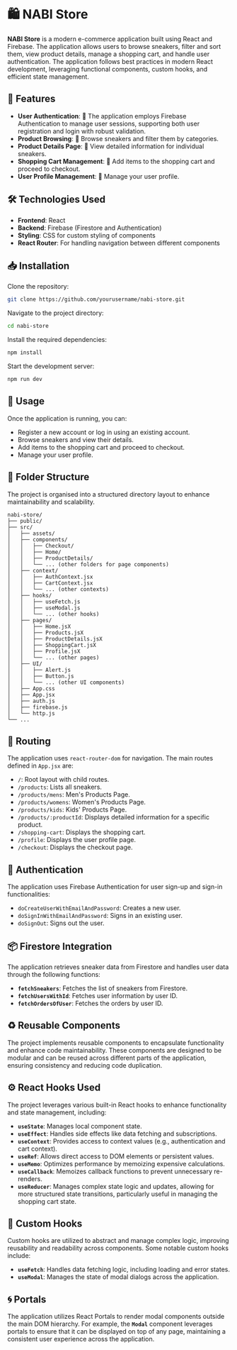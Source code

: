 # 🛍️ NABI Store
**NABI Store** is a modern e-commerce application built using React and Firebase. The application allows users to browse sneakers, filter and sort them, view product details, manage a shopping cart, and handle user authentication.
The application follows best practices in modern React development, leveraging functional components, custom hooks, and efficient state management.
## 🌟 Features
- **User Authentication**: 🔑 The application employs Firebase Authentication to manage user sessions, supporting both user registration and login with robust validation.
- **Product Browsing**: 👟 Browse sneakers and filter them by categories.
- **Product Details Page**: 📄 View detailed information for individual sneakers.
- **Shopping Cart Management**: 🛒 Add items to the shopping cart and proceed to checkout.
- **User Profile Management**: 👤 Manage your user profile.

## 🛠️ Technologies Used
- **Frontend**: React
- **Backend**: Firebase (Firestore and Authentication)
- **Styling**: CSS for custom styling of components
- **React Router**: For handling navigation between different components

## 📥 Installation
Clone the repository:
```bash
git clone https://github.com/yourusername/nabi-store.git
```
Navigate to the project directory:
```bash
cd nabi-store
```
Install the required dependencies:
```bash
npm install
```
Start the development server:
```bash
npm run dev
```
## 🚀 Usage

Once the application is running, you can:

- Register a new account or log in using an existing account.
- Browse sneakers and view their details.
- Add items to the shopping cart and proceed to checkout.
- Manage your user profile.

## 📂 Folder Structure
The project is organised into a structured directory layout to enhance maintainability and scalability. 
```
nabi-store/
├── public/
├── src/
│   ├── assets/
│   ├── components/
│   │   ├── Checkout/
│   │   ├── Home/
│   │   ├── ProductDetails/
│   │   └── ... (other folders for page components)
│   ├── context/
│   │   ├── AuthContext.jsx
│   │   ├── CartContext.jsx
│   │   └── ... (other contexts)
│   ├── hooks/
│   │   ├── useFetch.js
│   │   ├── useModal.js
│   │   └── ... (other hooks)
│   ├── pages/
│   │   ├── Home.jsX
│   │   ├── Products.jsX
│   │   ├── ProductDetails.jsX
│   │   ├── ShoppingCart.jsX
│   │   ├── Profile.jsX
│   │   └── ... (other pages)
│   ├── UI/
│   │   ├── Alert.js
│   │   ├── Button.js
│   │   └── ... (other UI components)
│   ├── App.css
│   ├── App.jsx
│   ├── auth.js
│   ├── firebase.js
│   └── http.js
└── ...
```

## 🔗 Routing
The application uses `react-router-dom` for navigation. The main routes defined in `App.jsx` are:

- `/`: Root layout with child routes.
- `/products`: Lists all sneakers.
- `/products/mens`: Men's Products Page.
- `/products/womens`: Women's Products Page.
- `/products/kids`: Kids' Products Page.
- `/products/:productId`: Displays detailed information for a specific product.
- `/shopping-cart`: Displays the shopping cart.
- `/profile`: Displays the user profile page.
- `/checkout`: Displays the checkout page.
## 🔐 Authentication
The application uses Firebase Authentication for user sign-up and sign-in functionalities:

- `doCreateUserWithEmailAndPassword`: Creates a new user.
- `doSignInWithEmailAndPassword`: Signs in an existing user.
- `doSignOut`: Signs out the user.
## 📦 Firestore Integration
The application retrieves sneaker data from Firestore and handles user data through the following functions:

- **`fetchSneakers`**: Fetches the list of sneakers from Firestore.
- **`fetchUsersWithId`**: Fetches user information by user ID.
- **`fetchOrdersOfUser`**: Fetches the orders by user ID.
## ♻️ Reusable Components
The project implements reusable components to encapsulate functionality and enhance code maintainability. These components are designed to be modular and can be reused across different parts of the application, ensuring consistency and reducing code duplication.
## ⚙️ React Hooks Used
The project leverages various built-in React hooks to enhance functionality and state management, including:
- **`useState`**: Manages local component state.
- **`useEffect`**: Handles side effects like data fetching and subscriptions.
- **`useContext`**: Provides access to context values (e.g., authentication and cart context).
- **`useRef`**: Allows direct access to DOM elements or persistent values.
- **`useMemo`**: Optimizes performance by memoizing expensive calculations.
- **`useCallback`**: Memoizes callback functions to prevent unnecessary re-renders.
- **`useReducer`**: Manages complex state logic and updates, allowing for more structured state transitions, particularly useful in managing the shopping cart state.
## 🔧 Custom Hooks
Custom hooks are utilized to abstract and manage complex logic, improving reusability and readability across components. Some notable custom hooks include:

- **`useFetch`**: Handles data fetching logic, including loading and error states.
- **`useModal`**: Manages the state of modal dialogs across the application.
## 🌀 Portals
The application utilizes React Portals to render modal components outside the main DOM hierarchy. For example, the **`Modal`** component leverages portals to ensure that it can be displayed on top of any page, maintaining a consistent user experience across the application.